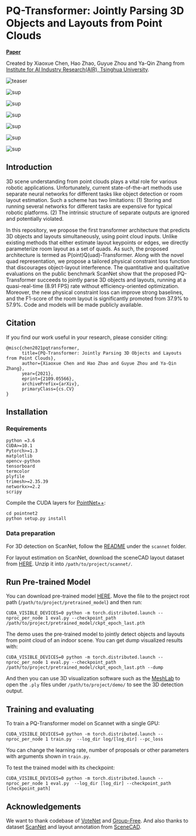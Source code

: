# PQ-Transformer: Jointly Parsing 3D Objects and Layouts from Point Clouds

[**Paper**](https://arxiv.org/abs/2109.05566) 

Created by Xiaoxue Chen, Hao Zhao, Guyue Zhou and Ya-Qin Zhang from <a href="http://air.tsinghua.edu.cn/EN/" target="_blank">Institute for AI Industry Research(AIR), Tsinghua University</a>.

![teaser](doc/teaser.PNG)

![sup](doc/sup1.PNG)

![sup](doc/sup2.PNG)

![sup](doc/sup3.PNG)

![sup](doc/sup4.PNG)

![sup](doc/sup5.PNG)

![sup](doc/sup6.png)


## Introduction

3D scene understanding from point clouds plays a vital role for various robotic applications. Unfortunately, current state-of-the-art methods use separate neural networks for different tasks like object detection or room layout estimation. Such a scheme has two limitations: (1) Storing and running several networks for different tasks are expensive for typical robotic platforms. (2) The intrinsic structure of separate outputs are ignored and potentially violated. 

In this repository, we propose the first transformer architecture that predicts 3D objects and layouts simultaneously, using point cloud inputs. Unlike existing methods that either estimate layout keypoints or edges, we directly parameterize room layout as a set of quads. As such, the proposed architecture is termed as P(oint)Q(uad)-Transformer. Along with the novel quad representation, we propose a tailored physical constraint loss function that discourages object-layout interference. The quantitative and qualitative evaluations on the public benchmark ScanNet show that the proposed PQ-Transformer succeeds to jointly parse 3D objects and layouts, running at a quasi-real-time (8.91 FPS) rate without efficiency-oriented optimization. Moreover, the new physical constraint loss can improve strong baselines, and the F1-score of the room layout is significantly promoted from 37.9\% to 57.9\%. Code and models will be made publicly available.

## Citation

If you find our work useful in your research, please consider citing:

    @misc{chen2021pqtransformer,
          title={PQ-Transformer: Jointly Parsing 3D Objects and Layouts from Point Clouds}, 
          author={Xiaoxue Chen and Hao Zhao and Guyue Zhou and Ya-Qin Zhang},
          year={2021},
          eprint={2109.05566},
          archivePrefix={arXiv},
          primaryClass={cs.CV}
    }


## Installation

### Requirements
    
    python =3.6
    CUDA>=10.1
    Pytorch>=1.3
    matplotlib
    opencv-python
    tensorboard
    termcolor
    plyfile
    trimesh>=2.35.39
    networkx>=2.2
    scripy
    


Compile the CUDA layers for [PointNet++](http://arxiv.org/abs/1706.02413):

    cd pointnet2
    python setup.py install

### Data preparation

For 3D detection on ScanNet, follow the [README](https://github.com/facebookresearch/votenet/blob/master/scannet/README.md) under the `scannet` folder.

For layout estimation on ScanNet, download the sceneCAD layout dataset from 
[HERE](http://kaldir.vc.in.tum.de/scannet_planes).  Unzip it into `/path/to/project/scannet/`.

## Run Pre-trained Model

You can download pre-trained model [HERE](https://drive.google.com/file/d/1yawlsprl-bhRotpZS29inQo4f4ZSZSY-/view?usp=sharing).
Move the file to the project root path (`/path/to/project/pretrained_model`) and then run:

    CUDA_VISIBLE_DEVICES=0 python -m torch.distributed.launch --nproc_per_node 1 eval.py --checkpoint_path /path/to/project/pretrained_model/ckpt_epoch_last.pth

The demo uses the pre-trained model to jointly detect objects and layouts from point cloud of an indoor scene. You can get dump visualized results with:

    CUDA_VISIBLE_DEVICES=0 python -m torch.distributed.launch --nproc_per_node 1 eval.py --checkpoint_path /path/to/project/pretrained_model/ckpt_epoch_last.pth --dump

And then you can use 3D visualization software such as the [MeshLab](http://www.meshlab.net/) to open the `.ply` files under `/path/to/project/demo/` to see the 3D detection output.


## Training and evaluating



To train a PQ-Transformer model on Scannet with a single GPU:

    CUDA_VISIBLE_DEVICES=0 python -m torch.distributed.launch --nproc_per_node 1 train.py  --log_dir log/[log_dir] --pc_loss
    
You can change the learning rate, number of proposals or other parameters with arguments shown in `train.py`.

To test the trained model with its checkpoint:

    CUDA_VISIBLE_DEVICES=0 python -m torch.distributed.launch --nproc_per_node 1 eval.py  --log_dir [log_dir] --checkpoint_path [checkpoint_path]




## Acknowledgements
We want to thank codebase of [VoteNet](https://github.com/facebookresearch/votenet) and [Group-Free](https://github.com/zeliu98/Group-Free-3D). And also thanks to dataset [ScanNet](https://github.com/ScanNet/ScanNet) and layout annotation from [SceneCAD](https://github.com/skanti/SceneCAD).


